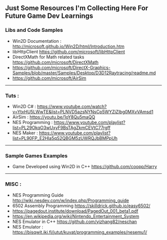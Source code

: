 ## Just Some Resources I'm Collecting Here For Future Game Dev Learnings

### Libs and Code Samples
   * Win2D Documentation : http://microsoft.github.io/Win2D/html/Introduction.htm
   * libHttpClient https://github.com/microsoft/libHttpClient
   * DirectXMath for Math related tasks https://github.com/microsoft/DirectXMath
   * https://github.com/microsoft/DirectX-Graphics-Samples/blob/master/Samples/Desktop/D3D12Raytracing/readme.md
   * https://github.com/microsoft/AirSim

-----

### Tuts :
   * Win2D C# : https://www.youtube.com/watch?v=YtxHU5LWwTE&list=PLNVD5azsNYNsCp5WYZiZlbg0MXvVAmsd1
   * AirSim : https://youtu.be/1oY8Qu5maQQ
   * NES Programming : https://www.youtube.com/playlist?list=PL29OkqO3wUxyF9BsTAgZkmCEVtC77rgff
   * NES Maker : https://www.youtube.com/playlist?list=PL90FP_E2HIa5qS2QBGM5zUWRQJbBMPpUh

-----

### Sample Games Examples
   * Game Developed using Win2D in C++ https://github.com/coopp/Harry

-----

### MISC :
   * NES Programming Guide http://wiki.nesdev.com/w/index.php/Programming_guide
   * 6502 Assembly Programming https://skilldrick.github.io/easy6502/
   * https://pagedout.institute/download/PagedOut_001_beta1.pdf
   * https://en.wikipedia.org/wiki/Nintendo_Entertainment_System
   * NES Emulator in C++ https://github.com/yizhang82/neschan
   * NES Emulator : https://bisqwit.iki.fi/jutut/kuvat/programming_examples/nesemu1/
